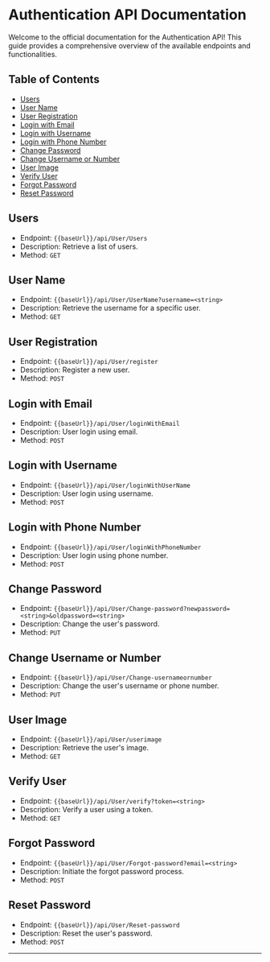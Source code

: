 # Authentication API Documentation

Welcome to the official documentation for the Authentication API! This guide provides a comprehensive overview of the available endpoints and functionalities.

## Table of Contents

- [Users](#users)
- [User Name](#user-name)
- [User Registration](#user-registration)
- [Login with Email](#login-with-email)
- [Login with Username](#login-with-username)
- [Login with Phone Number](#login-with-phone-number)
- [Change Password](#change-password)
- [Change Username or Number](#change-username-or-number)
- [User Image](#user-image)
- [Verify User](#verify-user)
- [Forgot Password](#forgot-password)
- [Reset Password](#reset-password)

## Users

- Endpoint: `{{baseUrl}}/api/User/Users`
- Description: Retrieve a list of users.
- Method: `GET`

## User Name

- Endpoint: `{{baseUrl}}/api/User/UserName?username=<string>`
- Description: Retrieve the username for a specific user.
- Method: `GET`

## User Registration

- Endpoint: `{{baseUrl}}/api/User/register`
- Description: Register a new user.
- Method: `POST`

## Login with Email

- Endpoint: `{{baseUrl}}/api/User/loginWithEmail`
- Description: User login using email.
- Method: `POST`

## Login with Username

- Endpoint: `{{baseUrl}}/api/User/loginWithUserName`
- Description: User login using username.
- Method: `POST`

## Login with Phone Number

- Endpoint: `{{baseUrl}}/api/User/loginWithPhoneNumber`
- Description: User login using phone number.
- Method: `POST`

## Change Password

- Endpoint: `{{baseUrl}}/api/User/Change-password?newpassword=<string>&oldpassword=<string>`
- Description: Change the user's password.
- Method: `PUT`

## Change Username or Number

- Endpoint: `{{baseUrl}}/api/User/Change-usernameornumber`
- Description: Change the user's username or phone number.
- Method: `PUT`

## User Image

- Endpoint: `{{baseUrl}}/api/User/userimage`
- Description: Retrieve the user's image.
- Method: `GET`

## Verify User

- Endpoint: `{{baseUrl}}/api/User/verify?token=<string>`
- Description: Verify a user using a token.
- Method: `GET`

## Forgot Password

- Endpoint: `{{baseUrl}}/api/User/Forgot-password?email=<string>`
- Description: Initiate the forgot password process.
- Method: `POST`

## Reset Password

- Endpoint: `{{baseUrl}}/api/User/Reset-password`
- Description: Reset the user's password.
- Method: `POST`

---

